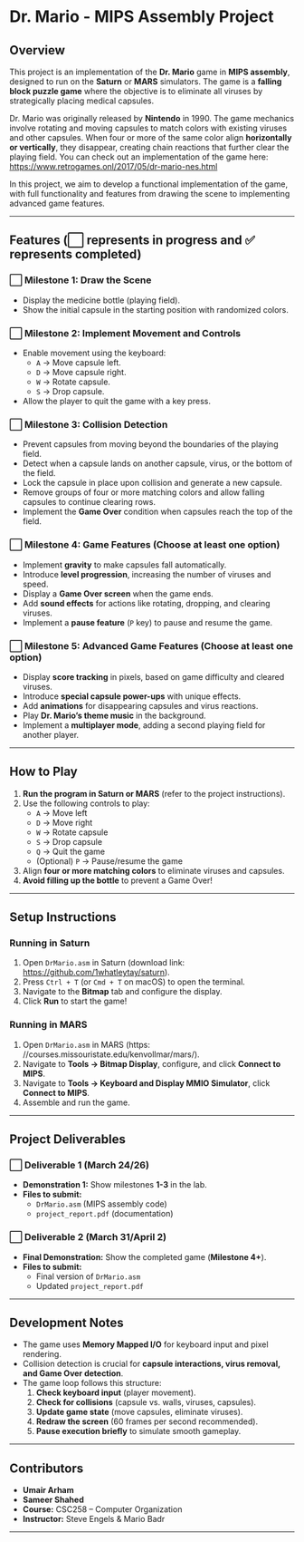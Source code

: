 # Dr. Mario - MIPS Assembly Project

## Overview

This project is an implementation of the **Dr. Mario** game in **MIPS assembly**, designed to run on the **Saturn** or **MARS** simulators. The game is a **falling block puzzle game** where the objective is to eliminate all viruses by strategically placing medical capsules.

Dr. Mario was originally released by **Nintendo** in 1990. The game mechanics involve rotating and moving capsules to match colors with existing viruses and other capsules. When four or more of the same color align **horizontally or vertically**, they disappear, creating chain reactions that further clear the playing field. You can check out an implementation of the game here: https://www.retrogames.onl/2017/05/dr-mario-nes.html 

In this project, we aim to develop a functional implementation of the game, with full functionality and features from drawing the scene to implementing advanced game features.

---

## Features (⬜ represents in progress and ✅ represents completed) 

### ⬜ Milestone 1: Draw the Scene  
- Display the medicine bottle (playing field).  
- Show the initial capsule in the starting position with randomized colors.  

### ⬜  Milestone 2: Implement Movement and Controls  
- Enable movement using the keyboard:  
  - `A` → Move capsule left.  
  - `D` → Move capsule right.  
  - `W` → Rotate capsule.  
  - `S` → Drop capsule.  
- Allow the player to quit the game with a key press.  

### ⬜  Milestone 3: Collision Detection  
- Prevent capsules from moving beyond the boundaries of the playing field.  
- Detect when a capsule lands on another capsule, virus, or the bottom of the field.  
- Lock the capsule in place upon collision and generate a new capsule.  
- Remove groups of four or more matching colors and allow falling capsules to continue clearing rows.  
- Implement the **Game Over** condition when capsules reach the top of the field.  

### ⬜ Milestone 4: Game Features (Choose at least one option)  
- Implement **gravity** to make capsules fall automatically.  
- Introduce **level progression**, increasing the number of viruses and speed.  
- Display a **Game Over screen** when the game ends.  
- Add **sound effects** for actions like rotating, dropping, and clearing viruses.  
- Implement a **pause feature** (`P` key) to pause and resume the game.  

### ⬜ Milestone 5: Advanced Game Features (Choose at least one option)  
- Display **score tracking** in pixels, based on game difficulty and cleared viruses.  
- Introduce **special capsule power-ups** with unique effects.  
- Add **animations** for disappearing capsules and virus reactions.  
- Play **Dr. Mario’s theme music** in the background.  
- Implement a **multiplayer mode**, adding a second playing field for another player.  

---

## How to Play

1. **Run the program in Saturn or MARS** (refer to the project instructions).  
2. Use the following controls to play:  
   - `A` → Move left  
   - `D` → Move right  
   - `W` → Rotate capsule  
   - `S` → Drop capsule  
   - `Q` → Quit the game  
   - (Optional) `P` → Pause/resume the game  
3. Align **four or more matching colors** to eliminate viruses and capsules.  
4. **Avoid filling up the bottle** to prevent a Game Over!  

---

## Setup Instructions

### Running in **Saturn**
1. Open `DrMario.asm` in Saturn (download link: https://github.com/1whatleytay/saturn).  
2. Press `Ctrl + T` (or `Cmd + T` on macOS) to open the terminal.  
3. Navigate to the **Bitmap** tab and configure the display.  
4. Click **Run** to start the game!  

### Running in **MARS**
1. Open `DrMario.asm` in MARS (https:
//courses.missouristate.edu/kenvollmar/mars/).  
2. Navigate to **Tools → Bitmap Display**, configure, and click **Connect to MIPS**.  
3. Navigate to **Tools → Keyboard and Display MMIO Simulator**, click **Connect to MIPS**.  
4. Assemble and run the game.  

---

## Project Deliverables

### ⬜  **Deliverable 1** (March 24/26)  
- **Demonstration 1:** Show milestones **1-3** in the lab.  
- **Files to submit:**
  - `DrMario.asm` (MIPS assembly code)  
  - `project_report.pdf` (documentation)  

### ⬜ **Deliverable 2** (March 31/April 2)  
- **Final Demonstration:** Show the completed game (**Milestone 4+**).  
- **Files to submit:**
  - Final version of `DrMario.asm`  
  - Updated `project_report.pdf`  

---

## Development Notes

- The game uses **Memory Mapped I/O** for keyboard input and pixel rendering.  
- Collision detection is crucial for **capsule interactions, virus removal, and Game Over detection**.  
- The game loop follows this structure:  
  1. **Check keyboard input** (player movement).  
  2. **Check for collisions** (capsule vs. walls, viruses, capsules).  
  3. **Update game state** (move capsules, eliminate viruses).  
  4. **Redraw the screen** (60 frames per second recommended).  
  5. **Pause execution briefly** to simulate smooth gameplay.  

---

## Contributors  
- **Umair Arham**  
- **Sameer Shahed**  
- **Course:** CSC258 – Computer Organization  
- **Instructor:** Steve Engels & Mario Badr  

---
